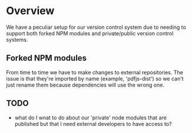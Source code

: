 # Overview

We have a peculiar setup for our version control system due to needing to 
support both forked NPM modules and private/public version control systems.

## Forked NPM modules

From time to time we have to make changes to external repositories.  The issue
is that they're imported by name (example, 'pdfjs-dist') so we can't just rename
them because dependencies will use the wrong one.

## TODO

- what do I wnat to do about our 'private' node modules that are published but 
  that I need external developers to have access to?
